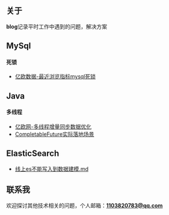 ## 关于

**blog**记录平时工作中遇到的问题，解决方案

## MySql
#### 死锁
* [亿欧数据-最近浏览指标mysql死锁](https://gitee.com/mengban0727/blog/blob/master/mysql/亿欧数据-最近浏览指标mysql死锁.md)

## Java
#### 多线程
* [亿欧网-多线程增量同步数据优化](https://gitee.com/mengban0727/blog/blob/master/java/亿欧网-多线程增量同步数据优化.md)
* [CompletableFuture实际落地场景](https://gitee.com/mengban0727/blog/blob/master/java/CompletableFuture实际落地场景.md)

## ElasticSearch
* [线上es不能写入到数据建模.md](https://gitee.com/mengban0727/blog/blob/master/es/线上es不能写入到数据建模.md)


## 联系我
欢迎探讨其他技术相关的问题，个人邮箱：**1103820783@qq.com**